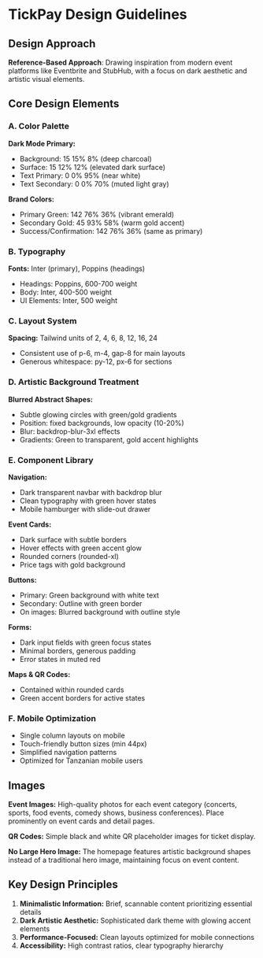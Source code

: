 # TickPay Design Guidelines

## Design Approach
**Reference-Based Approach**: Drawing inspiration from modern event platforms like Eventbrite and StubHub, with a focus on dark aesthetic and artistic visual elements.

## Core Design Elements

### A. Color Palette
**Dark Mode Primary:**
- Background: 15 15% 8% (deep charcoal)
- Surface: 15 12% 12% (elevated dark surface)
- Text Primary: 0 0% 95% (near white)
- Text Secondary: 0 0% 70% (muted light gray)

**Brand Colors:**
- Primary Green: 142 76% 36% (vibrant emerald)
- Secondary Gold: 45 93% 58% (warm gold accent)
- Success/Confirmation: 142 76% 36% (same as primary)

### B. Typography
**Fonts:** Inter (primary), Poppins (headings)
- Headings: Poppins, 600-700 weight
- Body: Inter, 400-500 weight
- UI Elements: Inter, 500 weight

### C. Layout System
**Spacing:** Tailwind units of 2, 4, 6, 8, 12, 16, 24
- Consistent use of p-6, m-4, gap-8 for main layouts
- Generous whitespace: py-12, px-6 for sections

### D. Artistic Background Treatment
**Blurred Abstract Shapes:**
- Subtle glowing circles with green/gold gradients
- Position: fixed backgrounds, low opacity (10-20%)
- Blur: backdrop-blur-3xl effects
- Gradients: Green to transparent, gold accent highlights

### E. Component Library

**Navigation:**
- Dark transparent navbar with backdrop blur
- Clean typography with green hover states
- Mobile hamburger with slide-out drawer

**Event Cards:**
- Dark surface with subtle borders
- Hover effects with green accent glow
- Rounded corners (rounded-xl)
- Price tags with gold background

**Buttons:**
- Primary: Green background with white text
- Secondary: Outline with green border
- On images: Blurred background with outline style

**Forms:**
- Dark input fields with green focus states
- Minimal borders, generous padding
- Error states in muted red

**Maps & QR Codes:**
- Contained within rounded cards
- Green accent borders for active states

### F. Mobile Optimization
- Single column layouts on mobile
- Touch-friendly button sizes (min 44px)
- Simplified navigation patterns
- Optimized for Tanzanian mobile users

## Images
**Event Images:** High-quality photos for each event category (concerts, sports, food events, comedy shows, business conferences). Place prominently on event cards and detail pages.

**QR Codes:** Simple black and white QR placeholder images for ticket display.

**No Large Hero Image:** The homepage features artistic background shapes instead of a traditional hero image, maintaining focus on event content.

## Key Design Principles
1. **Minimalistic Information:** Brief, scannable content prioritizing essential details
2. **Dark Artistic Aesthetic:** Sophisticated dark theme with glowing accent elements
3. **Performance-Focused:** Clean layouts optimized for mobile connections
4. **Accessibility:** High contrast ratios, clear typography hierarchy